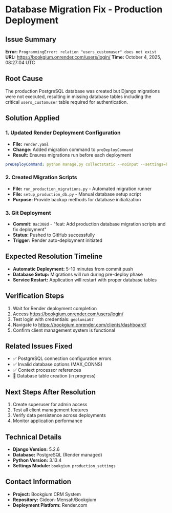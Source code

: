# Database Migration Fix - Production Deployment

## Issue Summary
**Error:** `ProgrammingError: relation "users_customuser" does not exist`
**URL:** https://bookgium.onrender.com/users/login/
**Time:** October 4, 2025, 08:27:04 UTC

## Root Cause
The production PostgreSQL database was created but Django migrations were not executed, resulting in missing database tables including the critical `users_customuser` table required for authentication.

## Solution Applied

### 1. Updated Render Deployment Configuration
- **File:** `render.yaml`
- **Change:** Added migration command to `preDeployCommand`
- **Result:** Ensures migrations run before each deployment

```yaml
preDeployCommand: python manage.py collectstatic --noinput --settings=bookgium.production_settings && python manage.py migrate --noinput --settings=bookgium.production_settings
```

### 2. Created Migration Scripts
- **File:** `run_production_migrations.py` - Automated migration runner
- **File:** `setup_production_db.py` - Manual database setup script
- **Purpose:** Provide backup methods for database initialization

### 3. Git Deployment
- **Commit:** `0ac308d` - "feat: Add production database migration scripts and fix deployment"
- **Status:** Pushed to GitHub successfully
- **Trigger:** Render auto-deployment initiated

## Expected Resolution Timeline
- **Automatic Deployment:** 5-10 minutes from commit push
- **Database Setup:** Migrations will run during pre-deploy phase
- **Service Restart:** Application will restart with proper database tables

## Verification Steps
1. Wait for Render deployment completion
2. Access https://bookgium.onrender.com/users/login/
3. Test login with credentials: `geolumia67`
4. Navigate to https://bookgium.onrender.com/clients/dashboard/
5. Confirm client management system is functional

## Related Issues Fixed
- ✅ PostgreSQL connection configuration errors
- ✅ Invalid database options (MAX_CONNS)
- ✅ Context processor references
- 🔄 Database table creation (in progress)

## Next Steps After Resolution
1. Create superuser for admin access
2. Test all client management features
3. Verify data persistence across deployments
4. Monitor application performance

## Technical Details
- **Django Version:** 5.2.6
- **Database:** PostgreSQL (Render managed)
- **Python Version:** 3.13.4
- **Settings Module:** `bookgium.production_settings`

## Contact Information
- **Project:** Bookgium CRM System
- **Repository:** Gideon-Mensah/Bookgium
- **Deployment Platform:** Render.com
